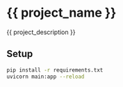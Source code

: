 # {{ project_name }}

{{ project_description }}

## Setup

```bash
pip install -r requirements.txt
uvicorn main:app --reload
```

